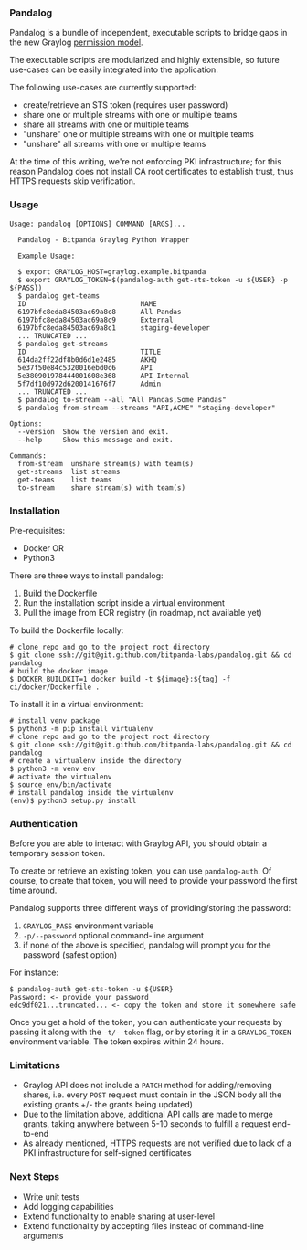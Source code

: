 ### Pandalog

Pandalog is a bundle of independent, executable scripts to bridge gaps in the new Graylog [permission model](https://docs.graylog.org/docs/permission-management#).

The executable scripts are modularized and highly extensible, so future use-cases can be easily integrated into the application.

The following use-cases are currently supported:
- create/retrieve an STS token (requires user password)
- share one or multiple streams with one or multiple teams
- share all streams with one or multiple teams
- "unshare" one or multiple streams with one or multiple teams
- "unshare" all streams with one or multiple teams

At the time of this writing, we're not enforcing PKI infrastructure; for this reason Pandalog does not install CA root certificates to establish trust, thus HTTPS requests skip verification.

### Usage

```
Usage: pandalog [OPTIONS] COMMAND [ARGS]...

  Pandalog - Bitpanda Graylog Python Wrapper

  Example Usage:

  $ export GRAYLOG_HOST=graylog.example.bitpanda
  $ export GRAYLOG_TOKEN=$(pandalog-auth get-sts-token -u ${USER} -p ${PASS})
  $ pandalog get-teams
  ID					        NAME
  6197bfc8eda84503ac69a8c8		All Pandas
  6197bfc8eda84503ac69a8c9		External
  6197bfc8eda84503ac69a8c1		staging-developer
  ... TRUNCATED ...
  $ pandalog get-streams
  ID					        TITLE
  614da2ff22df8b0d6d1e2485		AKHQ
  5e37f50e84c5320016ebd0c6		API
  5e380901978444001608e368		API Internal
  5f7df10d972d6200141676f7		Admin
  ... TRUNCATED ...
  $ pandalog to-stream --all "All Pandas,Some Pandas"
  $ pandalog from-stream --streams "API,ACME" "staging-developer"

Options:
  --version  Show the version and exit.
  --help     Show this message and exit.

Commands:
  from-stream  unshare stream(s) with team(s)
  get-streams  list streams
  get-teams    list teams
  to-stream    share stream(s) with team(s)
```

### Installation

Pre-requisites:
- Docker OR
- Python3

There are three ways to install pandalog:
1. Build the Dockerfile
2. Run the installation script inside a virtual environment
3. Pull the image from ECR registry (in roadmap, not available yet)

To build the Dockerfile locally:

```
# clone repo and go to the project root directory
$ git clone ssh://git@git.github.com/bitpanda-labs/pandalog.git && cd pandalog
# build the docker image
$ DOCKER_BUILDKIT=1 docker build -t ${image}:${tag} -f ci/docker/Dockerfile .
```

To install it in a virtual environment:

```
# install venv package
$ python3 -m pip install virtualenv
# clone repo and go to the project root directory
$ git clone ssh://git@git.github.com/bitpanda-labs/pandalog.git && cd pandalog
# create a virtualenv inside the directory
$ python3 -m venv env
# activate the virtualenv
$ source env/bin/activate
# install pandalog inside the virtualenv
(env)$ python3 setup.py install 
```

### Authentication

Before you are able to interact with Graylog API, you should obtain a temporary session token.

To create or retrieve an existing token, you can use `pandalog-auth`. Of course, to create that token, you will need to provide your password the first time around.

Pandalog supports three different ways of providing/storing the password:

1. `GRAYLOG_PASS` environment variable
2. `-p/--password` optional command-line argument
3. if none of the above is specified, pandalog will prompt you for the password (safest option)

For instance:

```
$ pandalog-auth get-sts-token -u ${USER}
Password: <- provide your password
edc9df021...truncated... <- copy the token and store it somewhere safe
```

Once you get a hold of the token, you can authenticate your requests by passing it along with the `-t/--token` flag, or by storing it in a `GRAYLOG_TOKEN` environment variable. The token expires within 24 hours.

### Limitations

- Graylog API does not include a `PATCH` method for adding/removing shares, i.e. every `POST` request must contain in the JSON body all the existing grants +/- the grants being updated)
- Due to the limitation above, additional API calls are made to merge grants, taking anywhere between 5-10 seconds to fulfill a request end-to-end
- As already mentioned, HTTPS requests are not verified due to lack of a PKI infrastructure for self-signed certificates

### Next Steps

- Write unit tests
- Add logging capabilities
- Extend functionality to enable sharing at user-level
- Extend functionality by accepting files instead of command-line arguments
